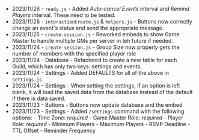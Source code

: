 - 2023/11/26 - `ready.js` - Added *Auto-cancel Events* interval and *Remind Players* interval. These need to be tested.
- 2023/11/26 - `interactionCreate.js` & `helpers.js` - Buttons now correctly change an event's status and send the appropriate message.
- 2023/11/25 - `create-session.js` - Reworked embeds to show Game Master to handle multiple GMs per server in teh future if needed.
- 2023/11/24 - `create-session.js` - Group Size now properly gets the number of members with the specified player role
- 2023/11/24 - Database - Refactored to create a new table for each Guild, which has only two keys: settings and events.
- 2023/11/24 - Settings - Added DEFAULTS for all of the above in `settings.js`
- 2023/11/24 - Settings - When setting the settings, if an option is left blank, it will load the saved data from the database instead of the default if there is data saved.
- 2023/11/23 - Buttons - Buttons now update database and the embed
- 2023/11/23 - Settings - Added `/settings` command with the following options:
        - Time Zone: *required*
        - Game Master Role: *required*
        - Player Role: *required*
        - Minimum Players
        - Maximum Players
        - RSVP Deadline
        - TTL Offset
        - Reminder Frequency